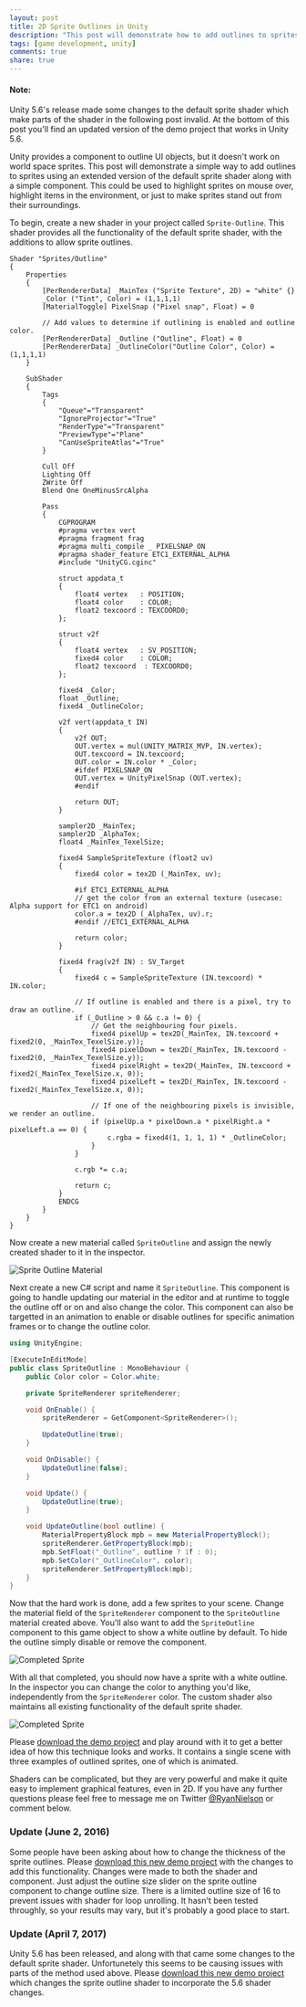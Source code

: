 ```yaml
---
layout: post
title: 2D Sprite Outlines in Unity
description: "This post will demonstrate how to add outlines to sprites in Unity using a custom shader and component."
tags: [game development, unity]
comments: true
share: true
---
```


#### Note:
Unity 5.6's release made some changes to the default sprite shader which make parts of the shader in the following post invalid. At the bottom of this post you'll find an updated version of the demo project that works in Unity 5.6.

Unity provides a component to outline UI objects, but it doesn't work on world space sprites. This post will demonstrate a simple way to add outlines to sprites using an extended version of the default sprite shader along with a simple component. This could be used to highlight sprites on mouse over, highlight items in the environment, or just to make sprites stand out from their surroundings.

To begin, create a new shader in your project called `Sprite-Outline`. This shader provides all the functionality of the default sprite shader, with the additions to allow sprite outlines.

```
Shader "Sprites/Outline"
{
    Properties
    {
        [PerRendererData] _MainTex ("Sprite Texture", 2D) = "white" {}
        _Color ("Tint", Color) = (1,1,1,1)
        [MaterialToggle] PixelSnap ("Pixel snap", Float) = 0

        // Add values to determine if outlining is enabled and outline color.
        [PerRendererData] _Outline ("Outline", Float) = 0
        [PerRendererData] _OutlineColor("Outline Color", Color) = (1,1,1,1)
    }

    SubShader
    {
        Tags
        {
            "Queue"="Transparent"
            "IgnoreProjector"="True"
            "RenderType"="Transparent"
            "PreviewType"="Plane"
            "CanUseSpriteAtlas"="True"
        }

        Cull Off
        Lighting Off
        ZWrite Off
        Blend One OneMinusSrcAlpha

        Pass
        {
            CGPROGRAM
            #pragma vertex vert
            #pragma fragment frag
            #pragma multi_compile _ PIXELSNAP_ON
            #pragma shader_feature ETC1_EXTERNAL_ALPHA
            #include "UnityCG.cginc"

            struct appdata_t
            {
                float4 vertex   : POSITION;
                float4 color    : COLOR;
                float2 texcoord : TEXCOORD0;
            };

            struct v2f
            {
                float4 vertex   : SV_POSITION;
                fixed4 color    : COLOR;
                float2 texcoord  : TEXCOORD0;
            };

            fixed4 _Color;
            float _Outline;
            fixed4 _OutlineColor;

            v2f vert(appdata_t IN)
            {
                v2f OUT;
                OUT.vertex = mul(UNITY_MATRIX_MVP, IN.vertex);
                OUT.texcoord = IN.texcoord;
                OUT.color = IN.color * _Color;
                #ifdef PIXELSNAP_ON
                OUT.vertex = UnityPixelSnap (OUT.vertex);
                #endif

                return OUT;
            }

            sampler2D _MainTex;
            sampler2D _AlphaTex;
            float4 _MainTex_TexelSize;

            fixed4 SampleSpriteTexture (float2 uv)
            {
                fixed4 color = tex2D (_MainTex, uv);

                #if ETC1_EXTERNAL_ALPHA
                // get the color from an external texture (usecase: Alpha support for ETC1 on android)
                color.a = tex2D (_AlphaTex, uv).r;
                #endif //ETC1_EXTERNAL_ALPHA

                return color;
            }

            fixed4 frag(v2f IN) : SV_Target
            {
                fixed4 c = SampleSpriteTexture (IN.texcoord) * IN.color;

                // If outline is enabled and there is a pixel, try to draw an outline.
                if (_Outline > 0 && c.a != 0) {
                    // Get the neighbouring four pixels.
                    fixed4 pixelUp = tex2D(_MainTex, IN.texcoord + fixed2(0, _MainTex_TexelSize.y));
                    fixed4 pixelDown = tex2D(_MainTex, IN.texcoord - fixed2(0, _MainTex_TexelSize.y));
                    fixed4 pixelRight = tex2D(_MainTex, IN.texcoord + fixed2(_MainTex_TexelSize.x, 0));
                    fixed4 pixelLeft = tex2D(_MainTex, IN.texcoord - fixed2(_MainTex_TexelSize.x, 0));

                    // If one of the neighbouring pixels is invisible, we render an outline.
                    if (pixelUp.a * pixelDown.a * pixelRight.a * pixelLeft.a == 0) {
                        c.rgba = fixed4(1, 1, 1, 1) * _OutlineColor;
                    }
                }

                c.rgb *= c.a;

                return c;
            }
            ENDCG
        }
    }
}
```

Now create a new material called `SpriteOutline` and assign the newly created shader to it in the inspector.

![Sprite Outline Material](/public/images/2016-04-08/material.png "")

Next create a new C# script and name it `SpriteOutline`. This component is going to handle updating our material in the editor and at runtime to toggle the outline off or on and also change the color. This component can also be targetted in an animation to enable or disable outlines for specific animation frames or to change the outline color.

```csharp
using UnityEngine;

[ExecuteInEditMode]
public class SpriteOutline : MonoBehaviour {
    public Color color = Color.white;

    private SpriteRenderer spriteRenderer;

    void OnEnable() {
        spriteRenderer = GetComponent<SpriteRenderer>();

        UpdateOutline(true);
    }

    void OnDisable() {
        UpdateOutline(false);
    }

    void Update() {
        UpdateOutline(true);
    }

    void UpdateOutline(bool outline) {
        MaterialPropertyBlock mpb = new MaterialPropertyBlock();
        spriteRenderer.GetPropertyBlock(mpb);
        mpb.SetFloat("_Outline", outline ? 1f : 0);
        mpb.SetColor("_OutlineColor", color);
        spriteRenderer.SetPropertyBlock(mpb);
    }
}
```

Now that the hard work is done, add a few sprites to your scene. Change the material field of the `SpriteRenderer` component to the `SpriteOutline` material created above. You'll also want to add the `SpriteOutline` component to this game object to show a white outline by default. To hide the outline simply disable or remove the component.

![Completed Sprite](/public/images/2016-04-08/gameobject.png "")

With all that completed, you should now have a sprite with a white outline. In the inspector you can change the color to anything you'd like, independently from the `SpriteRenderer` color. The custom shader also maintains all existing functionality of the default sprite shader.

![Completed Sprite](/public/images/2016-04-08/outlined.gif "")

Please [download the demo project](/public/downloads/sprite_outlines.zip) and play around with it to get a better idea of how this technique looks and works. It contains a single scene with three examples of outlined sprites, one of which is animated.

Shaders can be complicated, but they are very powerful and make it quite easy to implement graphical features, even in 2D. If you have any further questions please feel free to message me on Twitter [@RyanNielson](https://twitter.com/ryannielson) or comment below.

### Update (June 2, 2016)

Some people have been asking about how to change the thickness of the sprite outlines. Please [download this new demo project](/public/downloads/sprite_outlines_variable.zip) with the changes to add this functionality. Changes were made to both the shader and component. Just adjust the outline size slider on the sprite outline component to change outline size. There is a limited outline size of 16 to prevent issues with shader for loop unrolling. It hasn't been tested throughly, so your results may vary, but it's probably a good place to start.

### Update (April 7, 2017)
Unity 5.6 has been released, and along with that came some changes to the default sprite shader. Unfortunetely this seems to be causing issues with parts of the method used above. Please [download this new demo project](/public/downloads/sprite_outlines_56.zip) which changes the sprite outline shader to incorporate the 5.6 shader changes.
